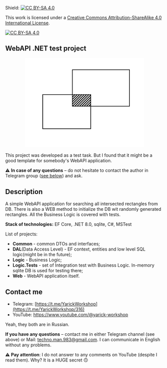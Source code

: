 Shield: [![CC BY-SA 4.0][cc-by-sa-shield]][cc-by-sa]

This work is licensed under a
[Creative Commons Attribution-ShareAlike 4.0 International License][cc-by-sa].

[![CC BY-SA 4.0][cc-by-sa-image]][cc-by-sa]

[cc-by-sa]: http://creativecommons.org/licenses/by-sa/4.0/
[cc-by-sa-image]: https://licensebuttons.net/l/by-sa/4.0/88x31.png
[cc-by-sa-shield]: https://img.shields.io/badge/License-CC%20BY--SA%204.0-lightgrey.svg

## WebAPI .NET test project
<p align="center" width="100%">
    <img width="75%" src="logo.png">
</p>

This project was developed as  a test task. But I found that it might be a good 
template for somebody's WebAPI application.

⚠️ **In case of any questions** – do not hesitate to contact the author in Telegram group ([see below](#contact-me)) and ask.

## Description
A simple WebAPI application for searching all intersected rectangles from DB. There is also a WEB method to initialize the DB wit randomly generated rectangles. All the Business Logic is covered with tests.

**Stack of technologies:** EF Core, .NET 8.0, sqlite, C#, MSTest

List of projects:
 - **Common** - common DTOs and interfaces;
 - **DAL**(Data Access Level) - EF context, entities and low level SQL logic(might be in the future);
 - **Logic** - Business Logic;
 - **Logic.Tests** - set of Integration test with Business Logic. In-memory sqlite DB is used for testing there;
 - **Web** - WebAPI application itself.

## Contact me
  - Telegram: [https://t.me/YarickWorkshop](https://t.me/YarickWorkshop/316)
  - YouTube: https://www.youtube.com/@yarick-workshop

Yeah, they both are in Russian.

**If you have any questions** – contact me in either Telegram channel (see above) or Mail: techno.man.983@gmail.com. I can communicate in English without any problems. 

⚠️ **Pay attention**: I do not answer to any comments on YouTube (despite I read them). Why? It is a HUGE secret 🙃
